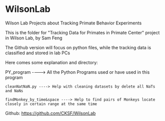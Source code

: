 # WilsonLab
Wilson Lab Projects about Tracking Primate Behavior Experiments

This is the folder for "Tracking Data for Primates in Primate Center" project in Wilson Lab, by Sam Feng

The Github version will focus on python files, while the tracking data is classified and stored in lab PCs

Here comes some explanation and directory:

PY_program ----> All the Python Programs used or have used in this program
	
 	cleanNatNaN.py ----> Help with cleaning datasets by delete all NaTs and NaNs
	
 	findMonkey_by_time&space ----> Help to find pairs of Monkeys locate closely in certain range at the same time

Github: https://github.com/CKSF/WilsonLab

